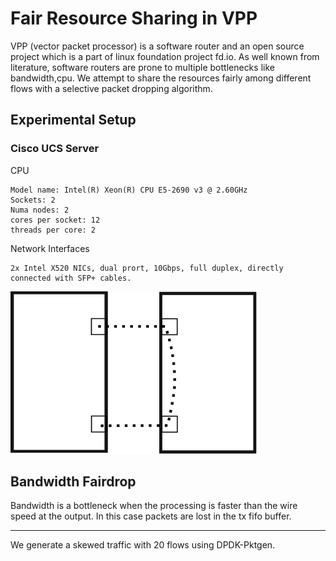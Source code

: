 # Fair Resource Sharing in VPP

VPP (vector packet processor) is a software router and an open source project which is a part of linux foundation project fd.io. As well known from literature, software routers are prone to multiple bottlenecks like bandwidth,cpu. We attempt to share the resources fairly among different flows with a selective packet dropping algorithm.

## Experimental Setup

### Cisco UCS Server
CPU
```
Model name: Intel(R) Xeon(R) CPU E5-2690 v3 @ 2.60GHz
Sockets: 2
Numa nodes: 2
cores per socket: 12
threads per core: 2

```
Network Interfaces
```
2x Intel X520 NICs, dual prort, 10Gbps, full duplex, directly connected with SFP+ cables.
```
![alt text](https://raw.githubusercontent.com/vamsiDT/fairdrop-results/master/plots/testbed.svg)


## Bandwidth Fairdrop

Bandwidth is a bottleneck when the processing is faster than the wire speed at the output. In this case packets are lost in the tx fifo buffer.  

---
We generate a skewed traffic with 20 flows using DPDK-Pktgen.


